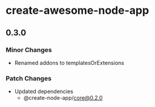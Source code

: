 # create-awesome-node-app

## 0.3.0

### Minor Changes

- Renamed addons to templatesOrExtensions

### Patch Changes

- Updated dependencies
  - @create-node-app/core@0.2.0
